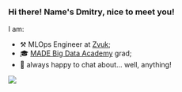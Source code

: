 ### Hi there! Name's Dmitry, nice to meet you!

I am:
* ⚒ MLOps Engineer at [Zvuk](https://zvuk.com);
* 🎓 [MADE Big Data Academy](https://data.vk.company/) grad;
* 🤗 always happy to chat about... well, anything!

![](https://komarev.com/ghpvc/?username=Illumaria&label=Magic+Counter&color=blue&style=plastic)
